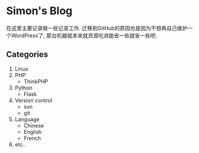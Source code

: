 # Simon's Blog

在这里主要记录做一些记录工作. 迁移到GitHub的原因也是因为不想再自己维护一个WordPress了, 那台机器就本来就资源吃进能省一些就省一些吧.

## Categories

1. Linux
2. PHP
    - ThinkPHP
3. Python
    - Flask
4. Version control
    - svn
    - git
5. Language
    - Chinese
    - English
    - French
6. etc..